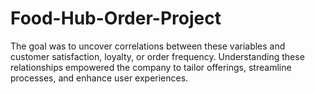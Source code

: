 # Food-Hub-Order-Project
The goal was to uncover correlations between these variables and customer satisfaction, loyalty, or order frequency. Understanding these relationships empowered the company to tailor offerings, streamline processes, and enhance user experiences.
